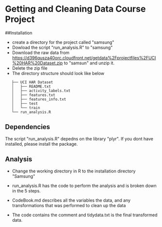 # Getting and Cleaning Data Course Project

##Installation
* create a directory for the project called "samsung" 
* Dowload the script "run_analysis.R" to "samsung"
* Download the raw data from https://d396qusza40orc.cloudfront.net/getdata%2Fprojectfiles%2FUCI%20HAR%20Dataset.zip 
to "samsun" and unzip it.
* Delete the zip file
* The directory structure should look like below

 ```
    ├── UCI HAR Dataset
    │   ├── README.txt
    │   ├── activity_labels.txt
    │   ├── features.txt
    │   ├── features_info.txt
    │   ├── test
    │   └── train
    └── run_analysis.R
```

## Dependencies

The script "run_analysis.R" depedns on the library "plyr". If you dont have installed, please install the package.


## Analysis 

* Change  the working directory in R to the installation directory "Samsung"

* run_analysis.R has the code to perform the analysis and is broken down in the 5 steps.

* CodeBook.md describes all the variables  the data, and any transformations that was performed to clean up the data

* The code contains the comment and tidydata.txt is the  final transformed data.


